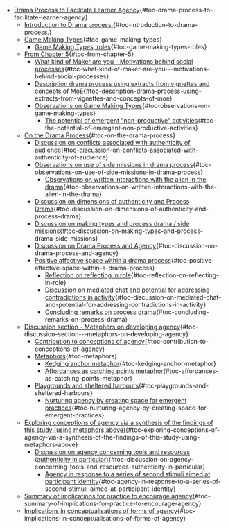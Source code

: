 -   [Drama Process to Facilitate Learner
    Agency](#drama-process-to-facilitate-learner-agency){#toc-drama-process-to-facilitate-learner-agency}
    -   [Introduction to Drama
        process.](#introduction-to-drama-process.){#toc-introduction-to-drama-process.}
    -   [Game Making Types](#game-making-types){#toc-game-making-types}
        -   [Game Making Types,
            roles](#game-making-types-roles){#toc-game-making-types-roles}
    -   [From Chapter 5](#from-chapter-5){#toc-from-chapter-5}
        -   [What kind of Maker are you - Motivations behind social
            processes](#what-kind-of-maker-are-you---motivations-behind-social-processes){#toc-what-kind-of-maker-are-you---motivations-behind-social-processes}
        -   [Description drama process using extracts from vignettes and
            concepts of
            MoE](#description-drama-process-using-extracts-from-vignettes-and-concepts-of-moe){#toc-description-drama-process-using-extracts-from-vignettes-and-concepts-of-moe}
        -   [Observations on Game Making
            Types](#observations-on-game-making-types){#toc-observations-on-game-making-types}
            -   [The potential of emergent "non-productive"
                activities](#the-potential-of-emergent-non-productive-activities){#toc-the-potential-of-emergent-non-productive-activities}
    -   [On the Drama
        Process](#on-the-drama-process){#toc-on-the-drama-process}
        -   [Discussion on conflicts associated with authenticity of
            audience](#discussion-on-conflicts-associated-with-authenticity-of-audience){#toc-discussion-on-conflicts-associated-with-authenticity-of-audience}
        -   [Observations on use of side missions in drama
            process](#observations-on-use-of-side-missions-in-drama-process){#toc-observations-on-use-of-side-missions-in-drama-process}
            -   [Observations on written interactions with the alien in
                the
                drama](#observations-on-written-interactions-with-the-alien-in-the-drama){#toc-observations-on-written-interactions-with-the-alien-in-the-drama}
        -   [Discussion on dimensions of authenticity and Process
            Drama](#discussion-on-dimensions-of-authenticity-and-process-drama){#toc-discussion-on-dimensions-of-authenticity-and-process-drama}
        -   [Discussion on making types and process drama / side
            missions](#discussion-on-making-types-and-process-drama-side-missions){#toc-discussion-on-making-types-and-process-drama-side-missions}
        -   [Discussion on Drama Process and
            Agency](#discussion-on-drama-process-and-agency){#toc-discussion-on-drama-process-and-agency}
        -   [Positive affective space within a drama
            process](#positive-affective-space-within-a-drama-process){#toc-positive-affective-space-within-a-drama-process}
            -   [Reflection on reflecting in
                role](#reflection-on-reflecting-in-role){#toc-reflection-on-reflecting-in-role}
            -   [Discussion on mediated chat and potential for
                addressing contradictions in
                activity](#discussion-on-mediated-chat-and-potential-for-addressing-contradictions-in-activity){#toc-discussion-on-mediated-chat-and-potential-for-addressing-contradictions-in-activity}
            -   [Concluding remarks on process
                drama](#concluding-remarks-on-process-drama){#toc-concluding-remarks-on-process-drama}
    -   [Discussion section - Metaphors on developing
        agency](#discussion-section---metaphors-on-developing-agency){#toc-discussion-section---metaphors-on-developing-agency}
        -   [Contribution to conceptions of
            agency](#contribution-to-conceptions-of-agency){#toc-contribution-to-conceptions-of-agency}
        -   [Metaphors](#metaphors){#toc-metaphors}
            -   [Kedging anchor
                metaphor](#kedging-anchor-metaphor){#toc-kedging-anchor-metaphor}
            -   [Affordances as catching points
                metaphor](#affordances-as-catching-points-metaphor){#toc-affordances-as-catching-points-metaphor}
        -   [Playgrounds and sheltered
            harbours](#playgrounds-and-sheltered-harbours){#toc-playgrounds-and-sheltered-harbours}
            -   [Nurturing agency by creating space for emergent
                practices](#nurturing-agency-by-creating-space-for-emergent-practices){#toc-nurturing-agency-by-creating-space-for-emergent-practices}
    -   [Exploring conceptions of agency via a synthesis of the findings
        of this study (using metaphors
        above)](#exploring-conceptions-of-agency-via-a-synthesis-of-the-findings-of-this-study-using-metaphors-above){#toc-exploring-conceptions-of-agency-via-a-synthesis-of-the-findings-of-this-study-using-metaphors-above}
        -   [Discussion on agency concerning tools and resources
            (authenticity in
            particular)](#discussion-on-agency-concerning-tools-and-resources-authenticity-in-particular){#toc-discussion-on-agency-concerning-tools-and-resources-authenticity-in-particular}
            -   [Agency in response to a series of second stimuli aimed
                at participant
                identity](#agency-in-response-to-a-series-of-second-stimuli-aimed-at-participant-identity){#toc-agency-in-response-to-a-series-of-second-stimuli-aimed-at-participant-identity}
    -   [Summary of implications for practice to encourage
        agency](#summary-of-implications-for-practice-to-encourage-agency){#toc-summary-of-implications-for-practice-to-encourage-agency}
    -   [Implications in conceptualisations of forms of
        agency](#implications-in-conceptualisations-of-forms-of-agency){#toc-implications-in-conceptualisations-of-forms-of-agency}
